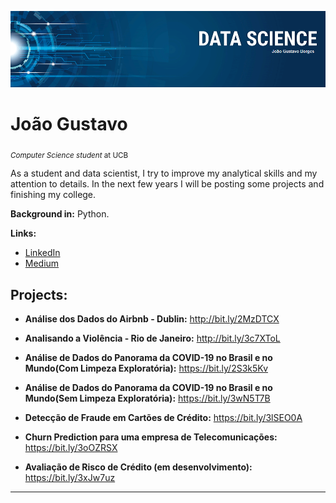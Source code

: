 <p align="center">
  <img src="bannerDS.png" >
</p>

# João Gustavo
<sub>*Computer Science student* at UCB</sub>

As a student and data scientist, I try to improve my analytical skills and my attention to details. In the next few years I will be posting some projects and finishing my college.

**Background in:** Python.

**Links:**
* [LinkedIn](https://www.linkedin.com/in/joão-gustavo-borges-e-souza-6700451b8/)
* [Medium](https://medium.com/@joaogustavo.borges2901)

## Projects:

* **Análise dos Dados do Airbnb - Dublin:** http://bit.ly/2MzDTCX

* **Analisando a Violência - Rio de Janeiro:** http://bit.ly/3c7XToL

* **Análise de Dados do Panorama da COVID-19 no Brasil e no Mundo(Com Limpeza Exploratória):** https://bit.ly/2S3k5Kv

* **Análise de Dados do Panorama da COVID-19 no Brasil e no Mundo(Sem Limpeza Exploratória):** https://bit.ly/3wN5T7B

* **Detecção de Fraude em Cartões de Crédito:** https://bit.ly/3lSEO0A

* **Churn Prediction para uma empresa de Telecomunicações:** https://bit.ly/3oOZRSX


* **Avaliação de Risco de Crédito (em desenvolvimento):** https://bit.ly/3xJw7uz
---




